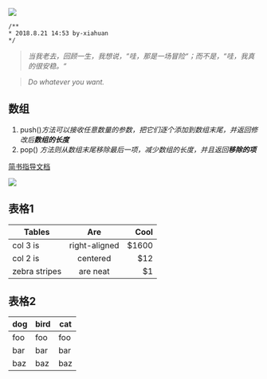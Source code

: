![](https://timgsa.baidu.com/timg?image&quality=80&size=b9999_10000&sec=1534847785497&di=9280bc323c62fa4a59f6cb3e3f47cd10&imgtype=0&src=http%3A%2F%2Fs11.sinaimg.cn%2Fmw690%2F005TNJqggy6QUnL5ljAfa%26690)
```
/**
* 2018.8.21 14:53 by-xiahuan
*/
```
>
>*当我老去，回顾一生，我想说，“哇，那是一场冒险“；而不是，“哇，我真的很安稳。“*
>

>
>*Do whatever you want.*
>
## 数组

1. push()*方法可以接收任意数量的参数，把它们逐个添加到数组末尾，并返回修改后**数组的长度***
2. pop() *方法则从数组末尾移除最后一项，减少数组的长度，并且返回**移除的项***

[简书指导文档](https://www.jianshu.com/p/q81RER)

![](http://latex.codecogs.com/gif.latex?\prod%20\(n_{i}\)+1)

## 表格1
| Tables        | Are           | Cool  |
| ------------- |:-------------:| -----:|
| col 3 is      | right-aligned | $1600 |
| col 2 is      | centered      |   $12 |
| zebra stripes | are neat      |    $1 |

## 表格2
dog | bird | cat
----|------|----
foo | foo  | foo
bar | bar  | bar
baz | baz  | baz
